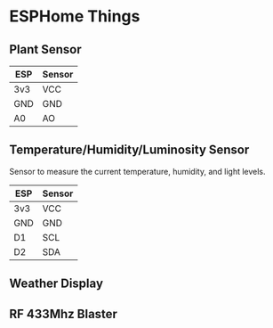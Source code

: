 # ESPHome Things

## Plant Sensor

ESP | Sensor
--- | ---
3v3 | VCC
GND | GND
A0 | AO

## Temperature/Humidity/Luminosity Sensor

Sensor to measure the current temperature, humidity, and light levels.

ESP | Sensor
--- | ---
3v3 | VCC
GND | GND
D1 | SCL
D2 | SDA

## Weather Display

## RF 433Mhz Blaster
